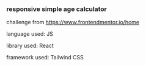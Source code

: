 ### responsive simple age calculator

challenge from https://www.frontendmentor.io/home

language used: JS

library used: React

framework used: Tailwind CSS